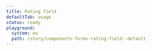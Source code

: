 ```yaml
---
title: Rating field
defaultTab: usage
status: ready
playground:
  system: eu
  path: /story/components-forms-rating-field--default
---
```

